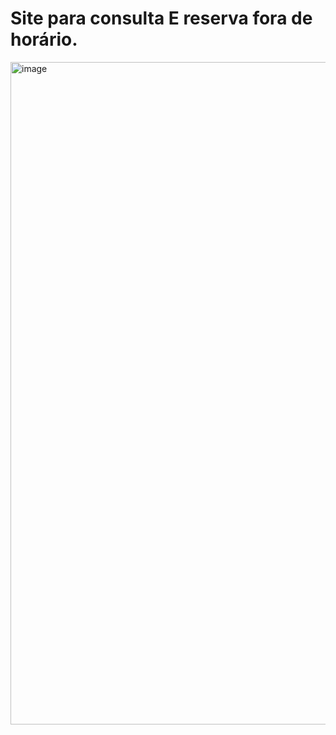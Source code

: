 # Site para consulta E reserva fora de horário. 
<img width="2427" height="1060" alt="image" src="https://github.com/user-attachments/assets/96587e57-e81e-45b4-ba44-5dbd8722052e" />
